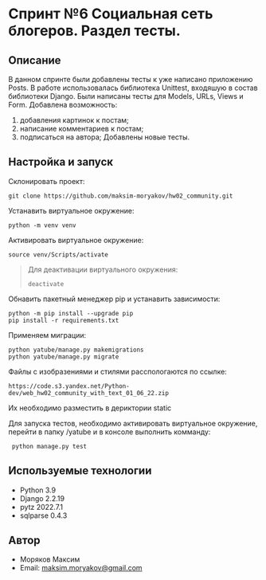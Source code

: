 # Спринт №6 Социальная сеть блогеров. Раздел тесты.

## Описание
В данном спринте были добавлены тесты к уже написано приложению Posts.
В работе использовалась библиотека Unittest, входяшую в состав библиотеки Django.
Были написаны тесты для Models, URLs, Views и Form.
Добавлена возможность:
 1. добавления картинок к постам;
 2. написание комментариев к постам;
 3. подписаться на автора;
Добавлены новые тесты.

## Настройка и запуск
Склонировать проект:
```
git clone https://github.com/maksim-moryakov/hw02_community.git
```

Устанавить виртуальное окружение:
```
python -m venv venv
```
Активировать виртуальное окружение:
```
source venv/Scripts/activate
```
> Для деактивации виртуального окружения:
>
>``` 
>deactivate
>```

Обнавить пакетный менеджер pip и устанавить зависимости:
```
python -m pip install --upgrade pip
pip install -r requirements.txt
```
Применяем миграции:
```
python yatube/manage.py makemigrations
python yatube/manage.py migrate
```

Файлы с изобразениями и стилями расспологаются по ссылке: 
```
https://code.s3.yandex.net/Python-dev/web_hw02_community_with_text_01_06_22.zip
```
Их необходимо разместить в дериктории static

Для запуска тестов, необходимо активировать виртуальное окружение, перейти в папку /yatube и в консоле выполнить комманду:
```
 python manage.py test
```

## Используемые технологии
- Python 3.9
- Django 2.2.19
- pytz 2022.7.1
- sqlparse 0.4.3

## Автор
- Моряков Максим
- Email: maksim.moryakov@gmail.com 
